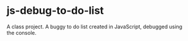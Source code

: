 # js-debug-to-do-list
A class project.
A buggy to do list created in JavaScript, debugged using the console.
